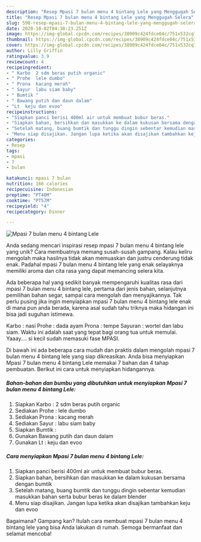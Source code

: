 ```yaml
---
description: "Resep Mpasi 7 bulan menu 4 bintang Lele yang Menggugah Selera"
title: "Resep Mpasi 7 bulan menu 4 bintang Lele yang Menggugah Selera"
slug: 590-resep-mpasi-7-bulan-menu-4-bintang-lele-yang-menggugah-selera
date: 2020-10-02T04:38:23.251Z
image: https://img-global.cpcdn.com/recipes/38909c424fdce04c/751x532cq70/mpasi-7-bulan-menu-4-bintang-lele-foto-resep-utama.jpg
thumbnail: https://img-global.cpcdn.com/recipes/38909c424fdce04c/751x532cq70/mpasi-7-bulan-menu-4-bintang-lele-foto-resep-utama.jpg
cover: https://img-global.cpcdn.com/recipes/38909c424fdce04c/751x532cq70/mpasi-7-bulan-menu-4-bintang-lele-foto-resep-utama.jpg
author: Lilly Griffin
ratingvalue: 3.9
reviewcount: 4
recipeingredient:
- " Karbo  2 sdm beras putih organic"
- " Prohe  lele dumbo"
- " Prona  kacang merah"
- " Sayur  labu siam baby"
- " Bumtik "
- " Bawang putih dan daun dalam"
- "Lt  keju dan evoo"
recipeinstructions:
- "Siapkan panci berisi 400ml air untuk membuat bubur beras."
- "Siapkan bahan, bersihkan dan masukkan ke dalam kukusan bersama dengan bumtik"
- "Setelah matang, buang bumtik dan tunggu dingin sebentar kemudian masukkan bahan serta bubur beras ke dalam blender"
- "Menu siap disajikan. Jangan lupa ketika akan disajikan tambahkan keju dan evoo"
categories:
- Resep
tags:
- mpasi
- 7
- bulan

katakunci: mpasi 7 bulan 
nutrition: 166 calories
recipecuisine: Indonesian
preptime: "PT40M"
cooktime: "PT57M"
recipeyield: "4"
recipecategory: Dinner

---
```



![Mpasi 7 bulan menu 4 bintang Lele](https://img-global.cpcdn.com/recipes/38909c424fdce04c/751x532cq70/mpasi-7-bulan-menu-4-bintang-lele-foto-resep-utama.jpg)

Anda sedang mencari inspirasi resep mpasi 7 bulan menu 4 bintang lele yang unik? Cara membuatnya memang susah-susah gampang. Kalau keliru mengolah maka hasilnya tidak akan memuaskan dan justru cenderung tidak enak. Padahal mpasi 7 bulan menu 4 bintang lele yang enak selayaknya memiliki aroma dan cita rasa yang dapat memancing selera kita.

Ada beberapa hal yang sedikit banyak mempengaruhi kualitas rasa dari mpasi 7 bulan menu 4 bintang lele, pertama dari jenis bahan, selanjutnya pemilihan bahan segar, sampai cara mengolah dan menyajikannya. Tak perlu pusing jika ingin menyiapkan mpasi 7 bulan menu 4 bintang lele enak di mana pun anda berada, karena asal sudah tahu triknya maka hidangan ini bisa jadi suguhan istimewa.

Karbo : nasi Prohe : dada ayam Prona : tempe Sayuran : wortel dan labu siam. Waktu ini adalah saat yang tepat bagi orang tua untuk memulai. Yaaay…. si kecil sudah memasuki fase MPASI.


Di bawah ini ada beberapa cara mudah dan praktis dalam mengolah mpasi 7 bulan menu 4 bintang lele yang siap dikreasikan. Anda bisa menyiapkan Mpasi 7 bulan menu 4 bintang Lele memakai 7 bahan dan 4 tahap pembuatan. Berikut ini cara untuk menyiapkan hidangannya.

<!--inarticleads1-->

##### Bahan-bahan dan bumbu yang dibutuhkan untuk menyiapkan Mpasi 7 bulan menu 4 bintang Lele:

1. Siapkan  Karbo : 2 sdm beras putih organic
1. Sediakan  Prohe : lele dumbo
1. Sediakan  Prona : kacang merah
1. Sediakan  Sayur : labu siam baby
1. Siapkan  Bumtik :
1. Gunakan  Bawang putih dan daun dalam
1. Gunakan Lt : keju dan evoo




<!--inarticleads2-->

##### Cara menyiapkan Mpasi 7 bulan menu 4 bintang Lele:

1. Siapkan panci berisi 400ml air untuk membuat bubur beras.
1. Siapkan bahan, bersihkan dan masukkan ke dalam kukusan bersama dengan bumtik
1. Setelah matang, buang bumtik dan tunggu dingin sebentar kemudian masukkan bahan serta bubur beras ke dalam blender
1. Menu siap disajikan. Jangan lupa ketika akan disajikan tambahkan keju dan evoo




Bagaimana? Gampang kan? Itulah cara membuat mpasi 7 bulan menu 4 bintang lele yang bisa Anda lakukan di rumah. Semoga bermanfaat dan selamat mencoba!
